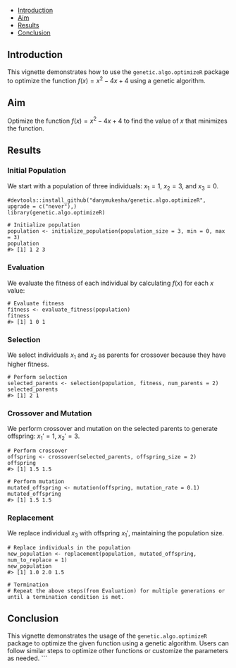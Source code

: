 -   [Introduction](#introduction)
-   [Aim](#aim)
-   [Results](#results)
-   [Conclusion](#conclusion)

## Introduction

This vignette demonstrates how to use the `genetic.algo.optimizeR`
package to optimize the function *f*(*x*) = *x*<sup>2</sup> − 4*x* + 4
using a genetic algorithm.

## Aim

Optimize the function *f*(*x*) = *x*<sup>2</sup> − 4*x* + 4 to find the
value of *x* that minimizes the function.

## Results

### Initial Population

We start with a population of three individuals: *x*<sub>1</sub> = 1,
*x*<sub>2</sub> = 3, and *x*<sub>3</sub> = 0.

    #devtools::install_github("danymukesha/genetic.algo.optimizeR", upgrade = c("never"),)
    library(genetic.algo.optimizeR)

    # Initialize population
    population <- initialize_population(population_size = 3, min = 0, max = 3)
    population
    #> [1] 1 2 3

### Evaluation

We evaluate the fitness of each individual by calculating *f*(*x*) for
each *x* value:

    # Evaluate fitness
    fitness <- evaluate_fitness(population)
    fitness
    #> [1] 1 0 1

### Selection

We select individuals *x*<sub>1</sub> and *x*<sub>2</sub> as parents for
crossover because they have higher fitness.

    # Perform selection
    selected_parents <- selection(population, fitness, num_parents = 2)
    selected_parents
    #> [1] 2 1

### Crossover and Mutation

We perform crossover and mutation on the selected parents to generate
offspring: *x*<sub>1</sub>′ = 1, *x*<sub>2</sub>′ = 3.

    # Perform crossover
    offspring <- crossover(selected_parents, offspring_size = 2)
    offspring
    #> [1] 1.5 1.5

    # Perform mutation
    mutated_offspring <- mutation(offspring, mutation_rate = 0.1)
    mutated_offspring
    #> [1] 1.5 1.5

### Replacement

We replace individual *x*<sub>3</sub> with offspring *x*<sub>1</sub>′,
maintaining the population size.

    # Replace individuals in the population
    new_population <- replacement(population, mutated_offspring, num_to_replace = 1)
    new_population
    #> [1] 1.0 2.0 1.5

    # Termination
    # Repeat the above steps(from Evaluation) for multiple generations or until a termination condition is met.

## Conclusion

This vignette demonstrates the usage of the `genetic.algo.optimizeR`
package to optimize the given function using a genetic algorithm. Users
can follow similar steps to optimize other functions or customize the
parameters as needed. \`\`\`

